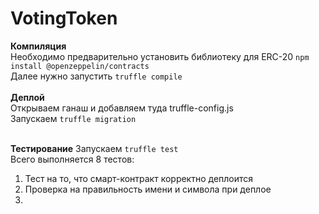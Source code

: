 # VotingToken
**Компиляция**<br/>
Необходимо предварительно установить библиотеку для ERC-20 ```npm install @openzeppelin/contracts ``` <br/>
Далее нужно запустить ```truffle compile```<br/><br/>
**Деплой**<br/>
Открываем ганаш и добавляем туда truffle-config.js<br/>
Запускаем ```truffle migration``` <br/><br/>

**Тестирование**
Запускаем ```truffle test``` <br/>
Всего выполняется 8 тестов:<br/>
1. Тест на то, что смарт-контракт корректно деплоится
2. Проверка на правильность имени и символа при деплое
3. 
